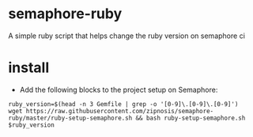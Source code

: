 # semaphore-ruby
A simple ruby script that helps change the ruby version on semaphore ci

# install
* Add the following blocks to the project setup on Semaphore:
```
ruby_version=$(head -n 3 Gemfile | grep -o '[0-9]\.[0-9]\.[0-9]')
wget https://raw.githubusercontent.com/zipnosis/semaphore-ruby/master/ruby-setup-semaphore.sh && bash ruby-setup-semaphore.sh $ruby_version
```
